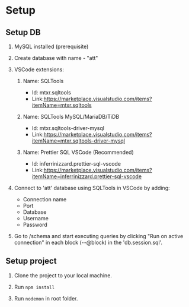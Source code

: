 # Setup 

## Setup DB

1. MySQL installed (prerequisite)

2. Create database with name - "att"

3. VSCode extensions: 
    1.  Name: SQLTools

        - Id: mtxr.sqltools 
        - Link:https://marketplace.visualstudio.com/items?itemName=mtxr.sqltools

    2.  Name: SQLTools MySQL/MariaDB/TiDB

        - Id: mtxr.sqltools-driver-mysql
        - Link:https://marketplace.visualstudio.com/items?itemName=mtxr.sqltools-driver-mysql

    3. Name: Prettier SQL VSCode (Recommended)

       - Id: inferrinizzard.prettier-sql-vscode
       - Link:https://marketplace.visualstudio.com/items?itemName=inferrinizzard.prettier-sql-vscode

4. Connect to 'att' database using SQLTools in VSCode by adding: 
    - Connection name
    - Port
    - Database
    - Username
    - Password

5. Go to /schema and start executing queries by clicking "Run on active connection" in each block (--@block) in the 'db.session.sql'.

## Setup project 

1. Clone the project to your local machine.

2. Run `npm install` 

3. Run `nodemon` in root folder.


